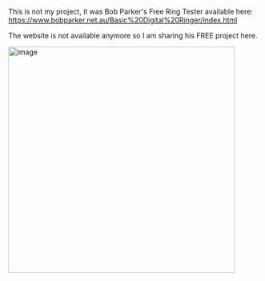 This is not my project, it was Bob Parker's Free Ring Tester available here: https://www.bobparker.net.au/Basic%20Digital%20Ringer/index.html

The website is not available anymore so I am sharing his FREE project here. 


<img width="452" alt="image" src="https://github.com/user-attachments/assets/3a8bdfac-bd80-4e85-ab9c-406c728e73a6" />
